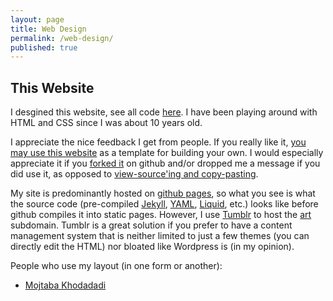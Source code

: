 ```yaml
---
layout: page
title: Web Design
permalink: /web-design/
published: true
---
```


## This Website

I desgined this website, see all code [here](//github.com/oliviaguest/oliviaguest.github.io). I have been playing around with HTML and CSS since I was about 10 years old.

I appreciate the nice feedback I get from people. If you really like it, [you may use this website](https://github.com/oliviaguest/oliviaguest.github.io/blob/master/LICENSE) as a template for building your own. I would especially appreciate it if you [forked it](//github.com/oliviaguest/oliviaguest.github.io) on github and/or dropped me a message if you did use it, as opposed to [view-source'ing and copy-pasting](https://twitter.com/o_guest/status/696758773235458048).

My site is predominantly hosted on <a href="//pages.github.com/">github pages</a>, so what you see is what the source code (pre-compiled [Jekyll](//jekyllrb.com/), [YAML](//yaml.org/), [Liquid](//github.com/Shopify/liquid/wiki), etc.) looks like before github compiles it into static pages. However, I use [Tumblr](//tumblr.com/) to host the [art](http://art.oliviaguest.com/) subdomain. Tumblr is a great solution if you prefer to have a content management system that is neither limited to just a few themes (you can directly edit the HTML) nor bloated like Wordpress is (in my opinion). 

People who use my layout (in one form or another):

+ [Mojtaba Khodadadi](http://users.ictp.it/~mkhodada/)

